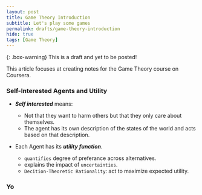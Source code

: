 ```yaml
---
layout: post
title: Game Theory Introduction
subtitle: Let's play some games
permalink: drafts/game-theory-introduction
hide: true
tags: [Game Theory]
---
```


{: .box-warning} This is a draft and yet to be posted!

This article focuses at creating notes for the Game Theory course on Coursera.

### Self-Interested Agents and Utility

- ***Self interested*** means:
  - Not that they want to harm others but that they only care about themselves.
  - The agent has its own description of the states of the world and acts based on that description.

- Each Agent has its ***utility function***.
  - `quantifies` degree of preferance across alternatives.
  - explains the impact of `uncertainties`.
  - `Decition-Theoretic Rationality`: act to maximize expected utility.

### Yo
